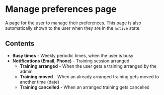 # Manage preferences page

A page for the user to manage their preferences.
This page is also automatically shown to the user when they are in the `active` state.

## Contents

- **Busy times** - Weekly periodic times, when the user is busy
- **Notifications (Email, Phone)** - Training session arranged
  - **Training arranged** - When the user gets a training arranged by the admin
  - **Training moved** - When an already arranged training gets moved to another time (date)
  - **Training cancelled** - When an arranged training gets cancelled
